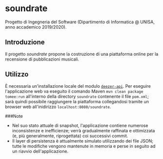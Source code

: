 # soundrate
Progetto di Ingegneria del Software (Dipartimento di Informatica @ UNISA, anno accademico 2019/2020).

## Introduzione
Il progetto *soundrate* propone la costruzione di una piattaforma online per la recensione di pubblicazioni musicali.

## Utilizzo
È necessaria un'installazione locale del modulo [`deezer-api`](https://github.com/alex-massa/deezer-api).
Per eseguire l'applicazione web va eseguito il comando Maven `mvn clean package tomee:run` all'interno della directory `soundrate` contenente il file `pom.xml`; sarà quindi possibile raggiungere la piattaforma collegandosi tramite un browser web all'inidirizzo `localhost:8080/soundrate`.

###Note
- Nel suo stato attuale di snapshot, l'applicazione contiene numerose inconsistenze e inefficienze; verrà gradualmente raffinata e ottimizzata (e, più generalmente, riprogettata) coi successivi commit.
- Il layer di persistenza è attualmente simulato utilizzando dei file JSON; tutte le modifiche vengono mantenute in memoria e perse in seguito ad un riavvio dell'applicazione.
